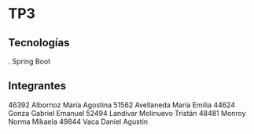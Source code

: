 # TP3

## Tecnologías

  . Spring Boot

## Integrantes

46392	Albornoz María Agostina
51562	Avellaneda María Emilia
44624 	Gonza Gabriel Emanuel
52494	Landivar Molinuevo Tristán
48481	Monroy Norma Mikaela 
49844    Vaca Daniel Agustin


